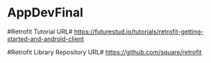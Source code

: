 # AppDevFinal

#Retrofit Tutorial URL#
https://futurestud.io/tutorials/retrofit-getting-started-and-android-client

#Retrofit Library Repository URL#
https://github.com/square/retrofit
